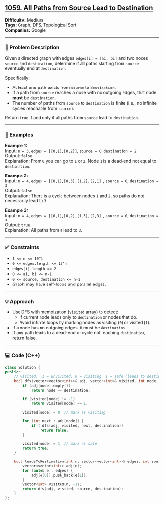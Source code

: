 ## [1059. All Paths from Source Lead to Destination](https://leetcode.com/problems/all-paths-from-source-lead-to-destination/)

**Difficulty:** Medium  
**Tags:** Graph, DFS, Topological Sort  
**Companies:** Google

---

### 📝 Problem Description

Given a directed graph with edges `edges[i] = [ai, bi]` and two nodes `source` and `destination`, determine if **all** paths starting from `source` eventually end at `destination`.

Specifically:

- At least one path exists from `source` to `destination`.
- If a path from `source` reaches a node with no outgoing edges, that node **must** be `destination`.
- The number of paths from `source` to `destination` is finite (i.e., no infinite cycles reachable from `source`).

Return `true` if and only if all paths from `source` lead to `destination`.

---

### 📘 Examples

**Example 1:**  
Input: `n = 3`, `edges = [[0,1],[0,2]]`, `source = 0`, `destination = 2`  
Output: `false`  
Explanation: From `0` you can go to `1` or `2`. Node `1` is a dead-end not equal to `destination`.

**Example 2:**  
Input: `n = 4`, `edges = [[0,1],[0,3],[1,2],[2,1]]`, `source = 0`, `destination = 3`  
Output: `false`  
Explanation: There is a cycle between nodes `1` and `2`, so paths do not necessarily lead to `3`.

**Example 3:**  
Input: `n = 4`, `edges = [[0,1],[0,2],[1,3],[2,3]]`, `source = 0`, `destination = 3`  
Output: `true`  
Explanation: All paths from `0` lead to `3`.

---

### ✅ Constraints

- `1 <= n <= 10^4`
- `0 <= edges.length <= 10^4`
- `edges[i].length == 2`
- `0 <= ai, bi <= n-1`
- `0 <= source, destination <= n-1`
- Graph may have self-loops and parallel edges.

---

### 💡 Approach

- Use DFS with memoization (`visited` array) to detect:
  - If current node leads only to `destination` or nodes that do.
  - Avoid infinite loops by marking nodes as visiting (`0`) or visited (`1`).
- If a node has no outgoing edges, it must be `destination`.
- If any path leads to a dead-end or cycle not reaching `destination`, return false.

---

### 💻 Code (C++)

```cpp
class Solution {
public:
    // visited: -1 = unvisited, 0 = visiting, 1 = safe (leads to destination)
    bool dfs(vector<vector<int>>& adj, vector<int>& visited, int node, int destination) {
        if (adj[node].empty())
            return node == destination;

        if (visited[node] != -1)
            return visited[node] == 1;

        visited[node] = 0; // mark as visiting

        for (int next : adj[node]) {
            if (!dfs(adj, visited, next, destination))
                return false;
        }

        visited[node] = 1; // mark as safe
        return true;
    }

    bool leadsToDestination(int n, vector<vector<int>>& edges, int source, int destination) {
        vector<vector<int>> adj(n);
        for (auto& e : edges) {
            adj[e[0]].push_back(e[1]);
        }
        vector<int> visited(n, -1);
        return dfs(adj, visited, source, destination);
    }
};
```
